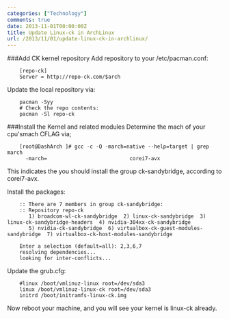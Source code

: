 ```yaml
---
categories: ["Technology"]
comments: true
date: 2013-11-01T00:00:00Z
title: Update Linux-ck in ArchLinux
url: /2013/11/01/update-linux-ck-in-archlinux/
---
```


###Add CK kernel repository
Add repository to your /etc/pacman.conf:

```
	[repo-ck]
	Server = http://repo-ck.com/$arch
```

Update the local repository via:

```
	pacman -Syy
	# Check the repo contents:
	pacman -Sl repo-ck
```

###Install the Kernel and related modules
Determine the mach of your cpu'smach CFLAG via;

```
	[root@DashArch ]# gcc -c -Q -march=native --help=target | grep march
	  -march=                     		corei7-avx
```

This indicates the you should install the group ck-sandybridge, according to corei7-avx.     


Install the packages: 

```
	:: There are 7 members in group ck-sandybridge:
	:: Repository repo-ck
	   1) broadcom-wl-ck-sandybridge  2) linux-ck-sandybridge  3) linux-ck-sandybridge-headers  4) nvidia-304xx-ck-sandybridge
	   5) nvidia-ck-sandybridge  6) virtualbox-ck-guest-modules-sandybridge  7) virtualbox-ck-host-modules-sandybridge
	
	Enter a selection (default=all): 2,3,6,7
	resolving dependencies...
	looking for inter-conflicts...
```

Update the grub.cfg:

```
	#linux /boot/vmlinuz-linux root=/dev/sda3
	linux /boot/vmlinuz-linux-ck root=/dev/sda3
	initrd /boot/initramfs-linux-ck.img
```

Now reboot your machine, and you will see your kernel is linux-ck already. 
